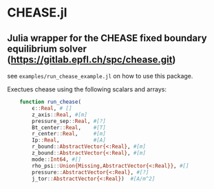 # CHEASE.jl
## Julia wrapper for the CHEASE fixed boundary equilibrium solver (https://gitlab.epfl.ch/spc/chease.git)

see `examples/run_chease_example.jl` on how to use this package.

Exectues chease using the following scalars and arrays:
```julia
    function run_chease(
        ϵ::Real, # []
        z_axis::Real, #[m]
        pressure_sep::Real, #[?]
        Bt_center::Real,    #[T]
        r_center::Real,     #[m]
        Ip::Real,           #[A]
        r_bound::AbstractVector{<:Real}, #[m]
        z_bound::AbstractVector{<:Real}, #[m]
        mode::Int64, #[]
        rho_psi::Union{Missing,AbstractVector{<:Real}}, #[]
        pressure::AbstractVector{<:Real}, #[?]
        j_tor::AbstractVector{<:Real})  #[A/m^2]
```